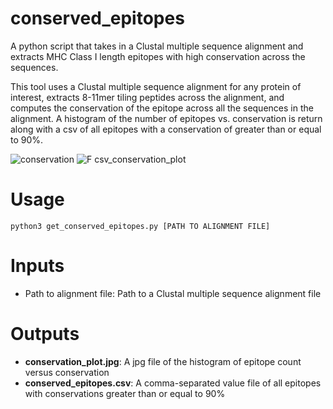 # conserved_epitopes
A python script that takes in a Clustal multiple sequence alignment and extracts MHC Class I length epitopes with high conservation across the sequences.

This tool uses a Clustal multiple sequence alignment for any protein of interest, extracts 8-11mer tiling peptides across the alignment, and computes the conservation of the epitope across all the sequences in the alignment. A histogram of the number of epitopes vs. conservation is return along with a csv of all epitopes with a conservation of greater than or equal to 90%.

![conservation](https://github.com/blhua/conserved_epitopes/assets/66856632/e81891b6-6d84-4d90-a188-9720333dfbd8)
![F csv_conservation_plot](https://github.com/blhua/conserved_epitopes/assets/66856632/27938094-0e04-4a88-85e7-e78b6967093e)

# Usage
```python3 get_conserved_epitopes.py [PATH TO ALIGNMENT FILE]```

# Inputs
- Path to alignment file: Path to a Clustal multiple sequence alignment file

# Outputs
- **conservation_plot.jpg**: A jpg file of the histogram of epitope count versus conservation
- **conserved_epitopes.csv**: A comma-separated value file of all epitopes with conservations greater than or equal to 90%
